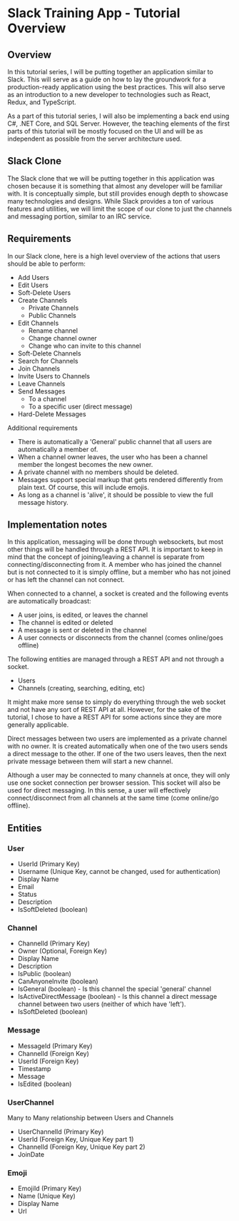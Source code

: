 # Slack Training App - Tutorial Overview

## Overview
In this tutorial series, I will be putting together an application similar to Slack.  This will serve as a guide on how to lay the groundwork for a production-ready application using the best practices.  This will also serve as an introduction to a new developer to technologies such as React, Redux, and TypeScript.

As a part of this tutorial series, I will also be implementing a back end using C#, .NET Core, and SQL Server.  However, the teaching elements of the first parts of this tutorial will be mostly focused on the UI and will be as independent as possible from the server architecture used.

## Slack Clone

The Slack clone that we will be putting together in this application was chosen because it is something that almost any developer will be familiar with.  It is conceptually simple, but still provides enough depth to showcase many technologies and designs.  While Slack provides a ton of various features and utilities, we will limit the scope of our clone to just the channels and messaging portion, similar to an IRC service.

## Requirements

In our Slack clone, here is a high level overview of the actions that users should be able to perform:
 - Add Users
 - Edit Users
 - Soft-Delete Users
 - Create Channels
	 - Private Channels
	 - Public Channels
 - Edit Channels
	 - Rename channel
	 - Change channel owner
	 - Change who can invite to this channel
 - Soft-Delete Channels
 - Search for Channels
 - Join Channels
 - Invite Users to Channels
 - Leave Channels
 - Send Messages
	 - To a channel
	 - To a specific user (direct message)
 - Hard-Delete Messages

Additional requirements
 - There is automatically a 'General' public channel that all users are automatically a member of.
 - When a channel owner leaves, the user who has been a channel member the longest becomes the new owner.
 - A private channel with no members should be deleted.
 - Messages support special markup that gets rendered differently from plain text.  Of course, this will include emojis.
 - As long as a channel is 'alive', it should be possible to view the full message history.

## Implementation notes

In this application, messaging will be done through websockets, but most other things will be handled through a REST API.  It is important to keep in mind that the concept of joining/leaving a channel is separate from connecting/disconnecting from it.  A member who has joined the channel but is not connected to it is simply offline, but a member who has not joined or has left the channel can not connect.

When connected to a channel, a socket is created and the following events are automatically broadcast:
 - A user joins, is edited, or leaves the channel
 - The channel is edited or deleted
 - A message is sent or deleted in the channel
 - A user connects or disconnects from the channel (comes online/goes offline)

The following entities are managed through a REST API and not through a socket.
 - Users
 - Channels (creating, searching, editing, etc)

It might make more sense to simply do everything through the web socket and not have any sort of REST API at all.  However, for the sake of the tutorial, I chose to have a REST API for some actions since they are more generally applicable.

Direct messages between two users are implemented as a private channel with no owner.  It is created automatically when one of the two users sends a direct message to the other.  If one of the two users leaves, then the next private message between them will start a new channel.

Although a user may be connected to many channels at once, they will only use one socket connection per browser session.  This socket will also be used for direct messaging.  In this sense, a user will effectively connect/disconnect from all channels at the same time (come online/go offline).

## Entities

### User
 - UserId (Primary Key)
 - Username (Unique Key, cannot be changed, used for authentication)
 - Display Name
 - Email
 - Status
 - Description
 - IsSoftDeleted (boolean)

### Channel
 - ChannelId (Primary Key)
 - Owner (Optional, Foreign Key)
 - Display Name
 - Description
 - IsPublic (boolean)
 - CanAnyoneInvite (boolean)
 - IsGeneral (boolean) - Is this channel the special 'general' channel
 - IsActiveDirectMessage (boolean) - Is this channel a direct message channel between two users (neither of which have 'left').
 - IsSoftDeleted (boolean)

### Message
 - MessageId (Primary Key)
 - ChannelId (Foreign Key)
 - UserId (Foreign Key)
 - Timestamp
 - Message
 - IsEdited (boolean)

### UserChannel
Many to Many relationship between Users and Channels
 - UserChannelId (Primary Key)
 - UserId (Foreign Key, Unique Key part 1)
 - ChannelId (Foreign Key, Unique Key part 2)
 - JoinDate

### Emoji
 - EmojiId (Primary Key)
 - Name (Unique Key)
 - Display Name
 - Url